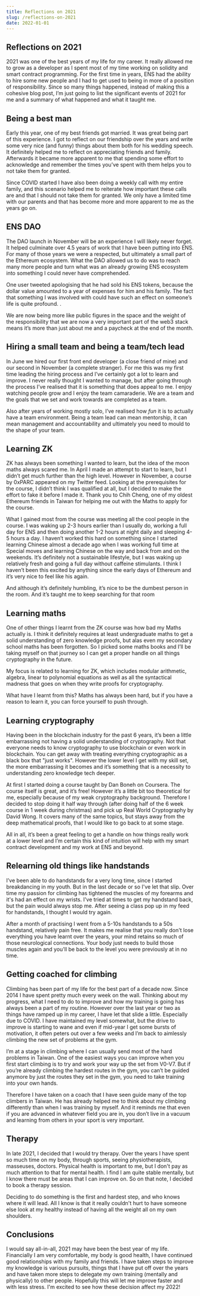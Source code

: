 ```yaml
---
title: Reflections on 2021
slug: /reflections-on-2021
date: 2022-01-01
---
```


## Reflections on 2021

2021 was one of the best years of my life for my career. It really allowed me to grow as a developer as I spent most of my time working on solidity and smart contract programming. For the first time in years, ENS had the ability to hire some new people and I had to get used to being in more of a position of responsibility. Since so many things happened, instead of making this a cohesive blog post, I’m just going to list the significant events of 2021 for me and a summary of what happened and what it taught me.

## Being a best man

Early this year, one of my best friends got married. It was great being part of this experience. I got to reflect on our friendship over the years and write some very nice (and funny) things about them both for his wedding speech. It definitely helped me to reflect on appreciating friends and family. Afterwards it became more apparent to me that spending some effort to acknowledge and remember the times you’ve spent with them helps you to not take them for granted.

Since COVID started I have also been doing a weekly call with my entire family, and this scenario helped me to reiterate how important these calls are and that I should not take them for granted. We only have a limited time with our parents and that has become more and more apparent to me as the years go on.

## ENS DAO

The DAO launch in November will be an experience I will likely never forget. It helped culminate over 4.5 years of work that I have been putting into ENS. For many of those years we were a respected, but ultimately a small part of the Ethereum ecosystem. What the DAO allowed us to do was to reach many more people and turn what was an already growing ENS ecosystem into something I could never have comprehended.

One user tweeted apologising that he had sold his ENS tokens, because the dollar value amounted to a year of expenses for him and his family. The fact that something I was involved with could have such an effect on someone’s life is quite profound. .

We are now being more like public figures in the space and the weight of the responsibility that we are now a very important part of the web3 stack means it’s more than just about me and a paycheck at the end of the month.


## Hiring a small team and being a team/tech lead

In June we hired our first front end developer (a close friend of mine) and our second in November (a complete stranger). For me this was my first time leading the hiring process and I’ve certainly got a lot to learn and improve. I never really thought I wanted to manage, but after going through the process I’ve realised that it is something that does appeal to me. I enjoy watching people grow and I enjoy the team camaraderie. We are a team and the goals that we set and work towards are completed as a team.

Also after years of working mostly solo, I’ve realised how *fun* it is to actually have a team environment. Being a team lead can mean mentorship, it can mean management and accountability and ultimately you need to mould to the shape of your team.

## Learning ZK

ZK has always been something I wanted to learn, but the idea of the moon maths always scared me. In April I made an attempt to start to learn, but I didn’t get much further than the high level. However in November, a course by 0xPARC appeared on my Twitter feed. Looking at the prerequisites for the course, I didn’t think I was qualified at all, but I decided to make the effort to fake it before I made it. Thank you to Chih Cheng, one of my oldest Ethereum friends in Taiwan for helping me out with the Maths to apply for the course.

What I gained most from the course was meeting all the cool people in the course. I was waking up 2-3 hours earlier than I usually do, working a full day for ENS and then doing another 1-2 hours at night daily and sleeping 4-5 hours a day. I haven’t worked this hard on something since I started learning Chinese almost a decade ago when I was working full time at Special moves and learning Chinese on the way and back from and on the weekends. It’s definitely not a sustainable lifestyle, but I was waking up relatively fresh and going a full day without caffeine stimulants. I think I haven’t been this excited by anything since the early days of Ethereum and it’s very nice to feel like his again.

And although it’s definitely humbling, it’s nice to be the dumbest person in the room. And it’s taught me to keep searching for that room

## Learning maths

One of other things I learnt from the ZK course was how bad my Maths actually is. I think it definitely requires at least undergraduate maths to get a solid understanding of zero knowledge proofs, but alas even my secondary school maths has been forgotten. So I picked some maths books and I’ll be taking myself on that journey so I can get a proper handle on all things cryptography in the future.

My focus is related to learning for ZK, which includes modular arithmetic, algebra, linear to polynomial equations as well as all the syntactical madness that goes on when they write proofs for cryptography.

What have I learnt from this? Maths has always been hard, but if you have a reason to learn it, you can force yourself to push through.

## Learning cryptography

Having been in the blockchain industry for the past 6 years, it’s been a little embarrassing not having a solid understanding of cryptography. Not that everyone needs to know cryptography to use blockchain or even work in blockchain. You can get away with treating everything cryptographic as a black box that "just works". However the lower level I get with my skill set, the more embarrassing it becomes and it’s something that is a necessity to understanding zero knowledge tech deeper. 

At first I started doing a course taught by Dan Boneh on Coursera. The course itself is great, and it’s free! However it’s a little bit too theoretical for me, especially because of my weak cryptography background. Therefore I decided to stop doing it half way through (after doing half of the 6 week course in 1 week during christmas) and pick up Real World Cryptography by David Wong. It covers many of the same topics, but stays away from the deep mathematical proofs, that I would like to go back to at some stage.

All in all, it’s been a great feeling to get a handle on how things really work at a lower level and I’m certain this kind of intuition will help with my smart contract development and my work at ENS and beyond.

## Relearning old things like handstands

I’ve been able to do handstands for a very long time, since I started breakdancing in my youth. But in the last decade or so I've let that slip. Over time my passion for climbing has tightened the muscles of my forearms and it's had an effect on my wrists. I've tried at times to get my handstand back, but the pain would always stop me. After seeing a class pop up in my feed for handstands, I thought I would try again.

After a month of practising I went from a 5-10s handstands to a 50s handstand, relatively pain free. It makes me realise that you really don't lose everything you have learnt over the years, your mind retains so much of those neurological connections. Your body just needs to build those muscles again and you'll be back to the level you were previously at in no time. 

## Getting coached for climbing

Climbing has been part of my life for the best part of a decade now. Since 2014 I have spent pretty much every week on the wall. Thinking about my progress, what I need to do to improve and how my training is going has always been a part of my routine. However over the last year or two as things have ramped up in my career, I have let that slide a little. Especially due to COVID. I have maintained my level somewhat, but the drive to improve is starting to wane and even if mid-year I get some bursts of motivation, it often peters out over a few weeks and I’m back to aimlessly climbing the new set of problems at the gym.

I’m at a stage in climbing where I can usually send most of the hard problems in Taiwan. One of the easiest ways you can improve when you first start climbing is to try and work your way up the set from V0-V7. But if you’re already climbing the hardest routes in the gym, you can’t be guided anymore by just the routes they set in the gym, you need to take training into your own hands.

Therefore I have taken on a coach that I have seen guide many of the top climbers in Taiwan. He has already helped me to think about my climbing differently than when I was training by myself. And it reminds me that even if you are advanced in whatever field you are in, you don’t live in a vacuum and learning from others in your sport is very important.

## Therapy

In late 2021, I decided that I would try therapy. Over the years I have spent so much time on my body, through sports, seeing physiotherapists, masseuses, doctors. Physical health is important to me, but I don't pay as much attention to that for mental health. I find I am quite stable mentally, but I know there must be areas that I can improve on. So on that note, I decided to book a therapy session.

Deciding to do something is the first and hardest step, and who knows where it will lead. All I know is that it really couldn't hurt to have someone else look at my healthy instead of having all the weight all on my own shoulders.

## Conclusions

I would say all-in-all, 2021 may have been the best year of my life. Financially I am very comfortable, my body is good health, I have continued good relationships with my family and friends. I have taken steps to improve my knowledge is various pursuits, things that I have put off over the years and have taken more steps to delegate my own training (mentally and physically) to other people. Hopefully this will let me improve faster and with less stress. I'm excited to see how these decision affect my 2022!

